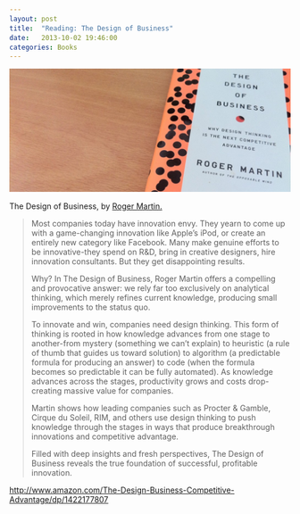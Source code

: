 ```yaml
---
layout: post
title:  "Reading: The Design of Business"
date:   2013-10-02 19:46:00
categories: Books
---
```

<img alt="The Design of Business, book cover" src="/assets/posts/design-of-business.jpg" />

The Design of Business, by <a title="Roger Martin" href="http://rogerlmartin.com/">Roger Martin.</a>

> Most companies today have innovation envy. They yearn to come up with a game-changing innovation like Apple’s iPod, or create an entirely new category like Facebook. Many make genuine efforts to be innovative-they spend on R&amp;D, bring in creative designers, hire innovation consultants. But they get disappointing results.
> 
> Why? In The Design of Business, Roger Martin offers a compelling and provocative answer: we rely far too exclusively on analytical thinking, which merely refines current knowledge, producing small improvements to the status quo.
> 
> To innovate and win, companies need design thinking. This form of thinking is rooted in how knowledge advances from one stage to another-from mystery (something we can’t explain) to heuristic (a rule of thumb that guides us toward solution) to algorithm (a predictable formula for producing an answer) to code (when the formula becomes so predictable it can be fully automated). As knowledge advances across the stages, productivity grows and costs drop-creating massive value for companies.
> 
> Martin shows how leading companies such as Procter &amp; Gamble, Cirque du Soleil, RIM, and others use design thinking to push knowledge through the stages in ways that produce breakthrough innovations and competitive advantage.
> 
> Filled with deep insights and fresh perspectives, The Design of Business reveals the true foundation of successful, profitable innovation.

<a href="http://www.amazon.com/The-Design-Business-Competitive-Advantage/dp/1422177807">http://www.amazon.com/The-Design-Business-Competitive-Advantage/dp/1422177807</a>